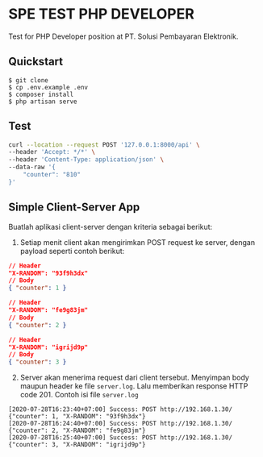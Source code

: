 # SPE TEST PHP DEVELOPER
Test for PHP Developer position at PT. Solusi Pembayaran Elektronik.

## Quickstart
```
$ git clone
$ cp .env.example .env
$ composer install
$ php artisan serve
```

## Test
```sh
curl --location --request POST '127.0.0.1:8000/api' \
--header 'Accept: */*' \
--header 'Content-Type: application/json' \
--data-raw '{
    "counter": "810"
}'
```

## Simple Client-Server App
Buatlah aplikasi client-server dengan kriteria sebagai berikut:

1. Setiap menit client akan mengirimkan POST request ke server, dengan payload seperti contoh berikut:
```json
// Header
"X-RANDOM": "93f9h3dx"
// Body
{ "counter": 1 }
```
```json
// Header
"X-RANDOM": "fe9g83jm"
// Body
{ "counter": 2 }
```
```json
// Header
"X-RANDOM": "igrijd9p"
// Body
{ "counter": 3 }
```

2. Server akan menerima request dari client tersebut. Menyimpan body maupun header ke file `server.log`. Lalu memberikan response HTTP code 201.
Contoh isi file `server.log`
```
[2020-07-28T16:23:40+07:00] Success: POST http://192.168.1.30/ {"counter": 1, "X-RANDOM": "93f9h3dx"}
[2020-07-28T16:24:40+07:00] Success: POST http://192.168.1.30/ {"counter": 2, "X-RANDOM": "fe9g83jm"}
[2020-07-28T16:25:40+07:00] Success: POST http://192.168.1.30/ {"counter": 3, "X-RANDOM": "igrijd9p"}
```

